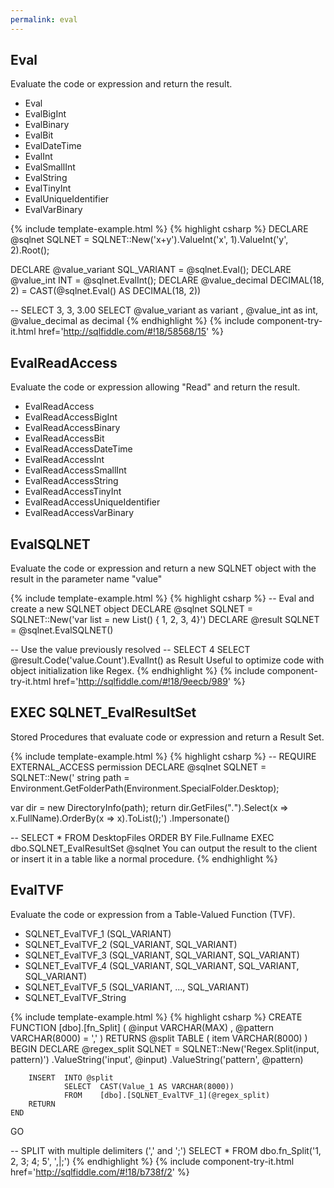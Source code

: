 ```yaml
---
permalink: eval
---
```

## Eval

Evaluate the code or expression and return the result.

 - Eval
 - EvalBigInt
 - EvalBinary
 - EvalBit
 - EvalDateTime
 - EvalInt
 - EvalSmallInt
 - EvalString
 - EvalTinyInt
 - EvalUniqueIdentifier
 - EvalVarBinary

{% include template-example.html %} 
{% highlight csharp %}
DECLARE @sqlnet SQLNET = SQLNET::New('x+y').ValueInt('x', 1).ValueInt('y', 2).Root();

DECLARE @value_variant SQL_VARIANT = @sqlnet.Eval();
DECLARE @value_int INT = @sqlnet.EvalInt();
DECLARE @value_decimal DECIMAL(18, 2) = CAST(@sqlnet.Eval() AS DECIMAL(18, 2))

-- SELECT 3, 3, 3.00
SELECT @value_variant as variant , @value_int as int, @value_decimal as decimal
{% endhighlight %}
{% include component-try-it.html href='http://sqlfiddle.com/#!18/58568/15' %}

## EvalReadAccess

Evaluate the code or expression allowing "Read" and return the result.

 - EvalReadAccess
 - EvalReadAccessBigInt
 - EvalReadAccessBinary
 - EvalReadAccessBit
 - EvalReadAccessDateTime
 - EvalReadAccessInt
 - EvalReadAccessSmallInt
 - EvalReadAccessString
 - EvalReadAccessTinyInt
 - EvalReadAccessUniqueIdentifier
 - EvalReadAccessVarBinary

## EvalSQLNET

Evaluate the code or expression and return a new SQLNET object with the result in the parameter name "value"

{% include template-example.html %} 
{% highlight csharp %}
-- Eval and create a new SQLNET object
DECLARE @sqlnet SQLNET = SQLNET::New('var list = new List<int>() { 1, 2, 3, 4}')
DECLARE @result SQLNET = @sqlnet.EvalSQLNET()

-- Use the value previously resolved
-- SELECT 4
SELECT @result.Code('value.Count').EvalInt()  as Result
Useful to optimize code with object initialization like Regex.
{% endhighlight %}
{% include component-try-it.html href='http://sqlfiddle.com/#!18/9eecb/989' %}

## EXEC SQLNET_EvalResultSet

Stored Procedures that evaluate code or expression and return a Result Set.

{% include template-example.html %} 
{% highlight csharp %}
-- REQUIRE EXTERNAL_ACCESS permission
DECLARE @sqlnet SQLNET = SQLNET::New('
string path = Environment.GetFolderPath(Environment.SpecialFolder.Desktop);

var dir = new DirectoryInfo(path);
return dir.GetFiles("*.*").Select(x => x.FullName).OrderBy(x => x).ToList();')
    .Impersonate()

-- SELECT * FROM DesktopFiles ORDER BY File.Fullname
EXEC dbo.SQLNET_EvalResultSet @sqlnet
You can output the result to the client or insert it in a table like a normal procedure.
{% endhighlight %}


## EvalTVF

Evaluate the code or expression from a Table-Valued Function (TVF).

 - SQLNET_EvalTVF_1 (SQL_VARIANT)
 - SQLNET_EvalTVF_2 (SQL_VARIANT, SQL_VARIANT)
 - SQLNET_EvalTVF_3 (SQL_VARIANT, SQL_VARIANT, SQL_VARIANT)
 - SQLNET_EvalTVF_4 (SQL_VARIANT, SQL_VARIANT, SQL_VARIANT, SQL_VARIANT)
 - SQLNET_EvalTVF_5 (SQL_VARIANT, ..., SQL_VARIANT)
 - SQLNET_EvalTVF_String

{% include template-example.html %} 
{% highlight csharp %}
CREATE FUNCTION [dbo].[fn_Split]
    (
      @input VARCHAR(MAX) ,
      @pattern VARCHAR(8000) = ','
    )
RETURNS @split TABLE ( item VARCHAR(8000) )
    BEGIN
        DECLARE @regex_split SQLNET = SQLNET::New('Regex.Split(input, pattern)')
                                             .ValueString('input', @input)
                                             .ValueString('pattern', @pattern)

        INSERT  INTO @split
                SELECT  CAST(Value_1 AS VARCHAR(8000))
                FROM    [dbo].[SQLNET_EvalTVF_1](@regex_split)
        RETURN
    END

GO

-- SPLIT with multiple delimiters (',' and ';')
SELECT * FROM dbo.fn_Split('1, 2, 3; 4; 5', ',|;')
{% endhighlight %}
{% include component-try-it.html href='http://sqlfiddle.com/#!18/b738f/2' %}
